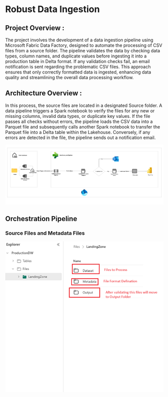 # Robust Data Ingestion

## Project Overview :

The project involves the development of a data ingestion pipeline using Microsoft Fabric Data Factory, designed to automate the processing of CSV files from a source folder. The pipeline validates the data by checking data types, column names, and duplicate values before ingesting it into a production table in Delta format. If any validation checks fail, an email notification is sent regarding the problematic CSV files. This approach ensures that only correctly formatted data is ingested, enhancing data quality and streamlining the overall data processing workflow.

## Architecture Overview :

In this process, the source files are located in a designated Source folder. A data pipeline triggers a Spark notebook to verify the files for any new or missing columns, invalid data types, or duplicate key values. If the file passes all checks without errors, the pipeline loads the CSV data into a Parquet file and subsequently calls another Spark notebook to transfer the Parquet file into a Delta table within the Lakehouse. Conversely, if any errors are detected in the file, the pipeline sends out a notification email.

![AltText](https://github.com/Jignesh3006/Validate-CSV-files-prior-to-ingestion-in-Microsoft-Fabric-Data-Factory-Pipelines./blob/main/Architecture.png)

## Orchestration Pipeline

### Source Files and Metadata Files

![AltText](https://github.com/Jignesh3006/Validate-CSV-files-prior-to-ingestion-in-Microsoft-Fabric-Data-Factory-Pipelines./blob/main/Images/Sources%20Files%20and%20Metadata.png)

